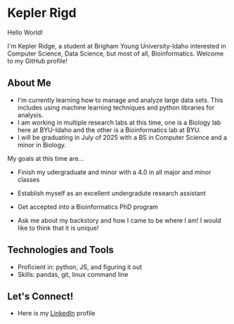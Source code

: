 # Kepler Rigd

Hello World!

I'm Kepler Ridge, a student at Brigham Young University-Idaho interested in Computer Science, Data Science, but most of all, Bioinformatics. Welcome to my GitHub profile!

## About Me

- I'm currently learning how to manage and analyze large data sets. This includes using machine learning techniques and python libraries for analysis.
- I am working in multiple research labs at this time, one is a Biology lab here at BYU-Idaho and the other is a Bioinformatics lab at BYU.
- I will be graduating in July of 2025 with a BS in Computer Science and a minor in Biology.

My goals at this time are... 
- Finish my udergraduate and minor with a 4.0 in all major and minor classes
- Establish myself as an excellent undergradute research assistant
- Get accepted into a Bioinformatics PhD program


- Ask me about my backstory and how I came to be where I am! I would like to think that it is unique!

## Technologies and Tools

- Proficient in: python, JS, and figuring it out
- Skills: pandas, git, linux command line

## Let's Connect!

- Here is my [LinkedIn](https://www.linkedin.com/in/keplerridge/) profile
